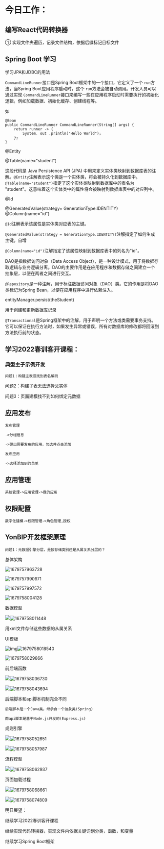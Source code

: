 # 今日工作：

## 编写React代码转换器

①  实现文件夹遍历，记录文件结构，依据后缀标记目标文件

## Spring Boot 学习

学习JPA和JDBC的用法

`CommandLineRunner`接口是Spring Boot框架中的一个接口，它定义了一个 `run`方法，当Spring Boot应用程序启动时，这个 `run`方法会被自动调用。开发人员可以通过实现 `CommandLineRunner`接口来编写一些在应用程序启动时需要执行的初始化逻辑，例如加载数据、初始化缓存、创建线程等。

如

```
@Bean
public CommandLineRunner CommandLineRunner(String[] args) {   
	return runner -> {   
		System. out .println("Hello World");   
	};
}
```


@Entity

@Table(name="student")

这段代码是
Java Persistence API (JPA) 中用来定义实体类映射到数据库表的注解。`@Entity`注解表示这个类是一个实体类，将会被持久化到数据库中。`@Table(name="student")`指定了这个实体类映射到数据库中的表名为
"student"。这意味着这个实体类中的属性将会被映射到数据库表中的对应列中。

@Id

@GeneratedValue(strategy= GenerationType.IDENTITY) @Column(name="id")

`@Id`注解表示该属性是实体类对应表的主键。

`@GeneratedValue(strategy = GenerationType.IDENTITY)`注解指定了如何生成主键。自增

`@Column(name="id")`注解指定了该属性映射到数据库表中的列名为"id"。

DAO是指数据访问对象（Data Access Object），是一种设计模式，用于将数据存取逻辑与业务逻辑分离。DAO的主要作用是在应用程序和数据存储之间建立一个抽象层，以便在两者之间进行交互。

`@Repository`是一种注解，用于标注数据访问对象（DAO）类。它的作用是将DAO类标记为Spring Bean，以便在应用程序中进行依赖注入。

entityManager.persist(theStudent)

用于创建和更新数据库记录

`@Transactional`是Spring框架中的注解，用于声明一个方法或类需要事务支持。它可以保证在执行方法时，如果发生异常或错误，所有对数据库的修改都将回滚到方法执行前的状态。

## 学习2022春训客开课程：

### 典型主子示例开发

    问题1：构建主表没找到表名编码

问题2：构建子表无法选择父实体

问题3：页面建模找不到如何绑定元数据

## 应用发布

    发布管理

    ->分组信息

    ->弹出需要发布的应用，勾选并点击添加

    发布应用

    ->选择添加到的菜单

## 应用管理

    系统管理->应用管理->我的应用

## 权限配置

    数字化建模->权限管理->角色管理,授权

## YonBIP开发框架原理

    问题1：元数据引擎分层，是按存储类别还是从属关系分层的？

总体架构

![1679757963728](image/25-03-2023/1679757963728.png)

![1679757990971](image/25-03-2023/1679757990971.png)

![1679757997572](image/25-03-2023/1679757997572.png)

![1679758004128](image/25-03-2023/1679758004128.png)

数据模型

![](file:///C:/Users/wangz/AppData/Local/Temp/msohtmlclip1/01/clip_image010.jpg)![1679758011448](image/25-03-2023/1679758011448.png)

用xml文件存储这些数据的从属关系

UI模板

![img](file:///C:/Users/wangz/AppData/Local/Temp/msohtmlclip1/01/clip_image012.jpg)![1679758018540](image/25-03-2023/1679758018540.png)

![1679758029866](image/25-03-2023/1679758029866.png)

前后端函数

![](file:///C:/Users/wangz/AppData/Local/Temp/msohtmlclip1/01/clip_image016.jpg)![1679758036730](image/25-03-2023/1679758036730.png)

![](file:///C:/Users/wangz/AppData/Local/Temp/msohtmlclip1/01/clip_image018.jpg)![1679758043694](image/25-03-2023/1679758043694.png)

后端脚本和api脚本机制完全不同

    后端脚本是一个Java类，继承自一个抽象类(Spring)

    而api脚本是基于Node.js开发的(Express.js)

规则引擎

![](file:///C:/Users/wangz/AppData/Local/Temp/msohtmlclip1/01/clip_image020.jpg)![1679758052651](image/25-03-2023/1679758052651.png)

![](file:///C:/Users/wangz/AppData/Local/Temp/msohtmlclip1/01/clip_image022.jpg)![1679758057987](image/25-03-2023/1679758057987.png)

流程模型

![](file:///C:/Users/wangz/AppData/Local/Temp/msohtmlclip1/01/clip_image024.png)![1679758062937](image/25-03-2023/1679758062937.png)

页面加载过程

![](file:///C:/Users/wangz/AppData/Local/Temp/msohtmlclip1/01/clip_image026.jpg)![1679758068661](image/25-03-2023/1679758068661.png)

![](file:///C:/Users/wangz/AppData/Local/Temp/msohtmlclip1/01/clip_image028.jpg)![1679758074809](image/25-03-2023/1679758074809.png)

明日展望：

继续学习2022春训客开课程

继续实现代码转换器，实现文件内依据关键词划分类，函数，和变量

继续学习Spring
Boot框架
